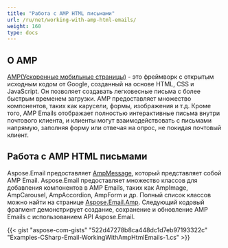 ```yaml
---
title: "Работа с AMP HTML письмами"
url: /ru/net/working-with-amp-html-emails/
weight: 160
type: docs
---
```


## **О AMP**

[AMP(Ускоренные мобильные страницы)](https://en.wikipedia.org/wiki/Accelerated_Mobile_Pages) - это фреймворк с открытым исходным кодом от Google, созданный на основе HTML, CSS и JavaScript. Он позволяет создавать легковесные письма с более быстрым временем загрузки. AMP предоставляет множество компонентов, таких как карусели, формы, изображения и т.д. Кроме того, AMP Emails отображает полностью интерактивные письма внутри почтового клиента, и клиенты могут взаимодействовать с письмами напрямую, заполняя форму или отвечая на опрос, не покидая почтовый клиент.

## **Работа с AMP HTML письмами**

Aspose.Email предоставляет [AmpMessage](https://reference.aspose.com/email/net/aspose.email.amp/ampmessage/ampmessage/), который представляет собой AMP Email. Aspose.Email предоставляет множество классов для добавления компонентов в AMP Emails, таких как AmpImage, AmpCarousel, AmpAccordion, AmpForm и др. Полный список классов можно найти на странице [Aspose.Email.Amp](https://reference.aspose.com/email/net/aspose.email.amp/). 
Следующий кодовый фрагмент демонстрирует создание, сохранение и обновление AMP Emails с использованием API Aspose.Email.

{{< gist "aspose-com-gists" "522d47278b8ca448dc1d7eb97193322c" "Examples-CSharp-Email-WorkingWithAmpHtmlEmails-1.cs" >}}